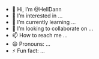 - 👋 Hi, I’m @HellDann
- 👀 I’m interested in ...
- 🌱 I’m currently learning ...
- 💞️ I’m looking to collaborate on ...
- 📫 How to reach me ...
- 😄 Pronouns: ...
- ⚡ Fun fact: ...

<!---
HellDann/HellDann is a ✨ special ✨ repository because its `README.md` (this file) appears on your GitHub profile.
You can click the Preview link to take a look at your changes.
--->
